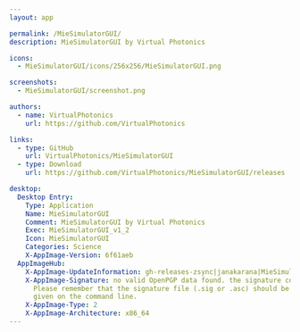 ```yaml
---
layout: app

permalink: /MieSimulatorGUI/
description: MieSimulatorGUI by Virtual Photonics

icons:
  - MieSimulatorGUI/icons/256x256/MieSimulatorGUI.png

screenshots:
  - MieSimulatorGUI/screenshot.png

authors:
  - name: VirtualPhotonics
    url: https://github.com/VirtualPhotonics

links:
  - type: GitHub
    url: VirtualPhotonics/MieSimulatorGUI
  - type: Download
    url: https://github.com/VirtualPhotonics/MieSimulatorGUI/releases

desktop:
  Desktop Entry:
    Type: Application
    Name: MieSimulatorGUI
    Comment: MieSimulatorGUI by Virtual Photonics
    Exec: MieSimulatorGUI_v1_2
    Icon: MieSimulatorGUI
    Categories: Science
    X-AppImage-Version: 6f61aeb
  AppImageHub:
    X-AppImage-UpdateInformation: gh-releases-zsync|janakarana|MieSimulatorGUI|continuous|MieSimulatorGUI*-x86_64.AppImage.zsync
    X-AppImage-Signature: no valid OpenPGP data found. the signature could not be verified.
      Please remember that the signature file (.sig or .asc) should be the first file
      given on the command line.
    X-AppImage-Type: 2
    X-AppImage-Architecture: x86_64
---
```

